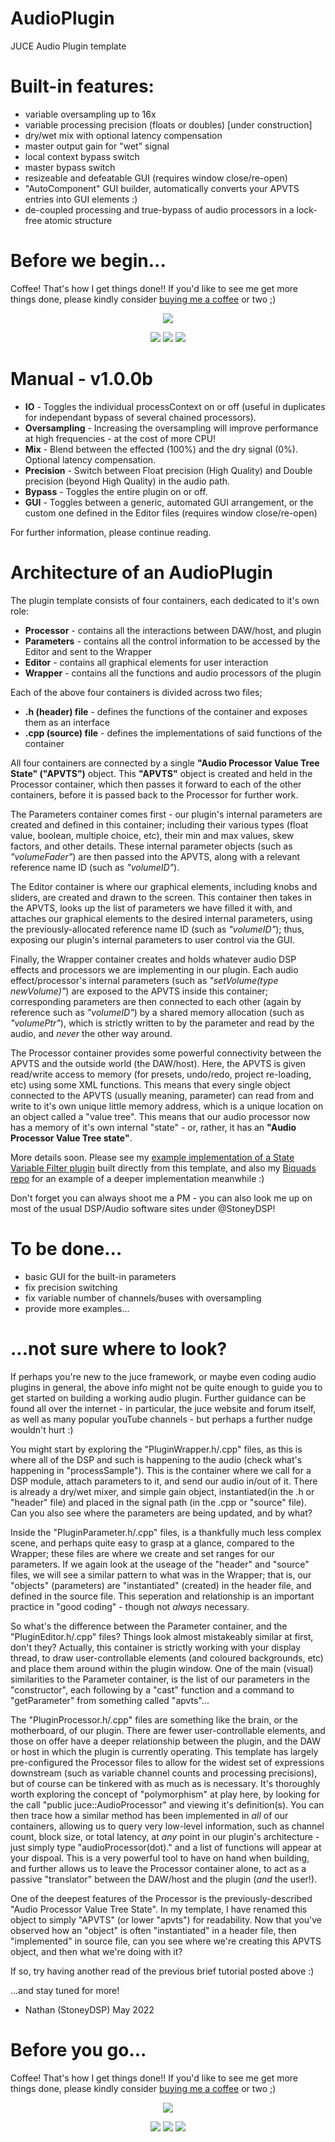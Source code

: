 # AudioPlugin
JUCE Audio Plugin template

# Built-in features:
+ variable oversampling up to 16x
+ variable processing precision (floats or doubles) [under construction]
+ dry/wet mix with optional latency compensation
+ master output gain for "wet" signal
+ local context bypass switch
+ master bypass switch
+ resizeable and defeatable GUI (requires window close/re-open)
+ "AutoComponent" GUI builder, automatically converts your APVTS entries into GUI elements :)
+ de-coupled processing and true-bypass of audio processors in a lock-free atomic structure

# Before we begin...

Coffee! That's how I get things done!! If you'd like to see me get more things done, please kindly consider <a href="https://www.patreon.com/bePatron?u=8549187" data-patreon-widget-type="become-patron-button">buying me a coffee</a> or two ;)

<p align="center">
 <a href= "https://paypal.me/StoneyDSPAudio?country.x=ES&locale.x=en_US"><img src="https://www.paypalobjects.com/en_US/i/btn/btn_donate_SM.gif"/></a>
</p>

<p align="center">
 <a href= "https://twitter.com/Stoney_DSP/"><img src="https://github.com/StoneyDSP/StoneyDSP/blob/a075caeedffe23b2733ee38b12f9800f62aab9c2/Assets/twitter.png"/></a>
 <a href= "https://www.instagram.com/stoney_dsp/"><img src="https://github.com/StoneyDSP/StoneyDSP/blob/2253d684ba99e6c072353a94b49315162c381406/Assets/instagram.png"/></a>
 <a href= "https://www.facebook.com/StoneyDSP.Audio/"><img src="https://github.com/StoneyDSP/StoneyDSP/blob/9608562b09ee2708affd0c31117fc25a235672d9/Assets/facebook.png"/></a>
</p>

# Manual - v1.0.0b

+ **IO** - Toggles the individual processContext on or off (useful in duplicates for independant bypass of several chained processors).
+ **Oversampling** - Increasing the oversampling will improve performance at high frequencies - at the cost of more CPU!
+ **Mix** - Blend between the effected (100%) and the dry signal (0%). Optional latency compensation.
+ **Precision** - Switch between Float precision (High Quality) and Double precision (beyond High Quality) in the audio path.
+ **Bypass** - Toggles the entire plugin on or off.
+ **GUI** - Toggles between a generic, automated GUI arrangement, or the custom one defined in the Editor files (requires window close/re-open)

For further information, please continue reading. 

# Architecture of an AudioPlugin

The plugin template consists of four containers, each dedicated to it's own role:

+ **Processor** - contains all the interactions between DAW/host, and plugin
+ **Parameters** - contains all the control information to be accessed by the Editor and sent to the Wrapper
+ **Editor** - contains all graphical elements for user interaction
+ **Wrapper** - contains all the functions and audio processors of the plugin

Each of the above four containers is divided across two files;

+ **.h (header) file** - defines the functions of the container and exposes them as an interface
+ **.cpp (source) file** - defines the implementations of said functions of the container

All four containers are connected by a single **"Audio Processor Value Tree State" ("APVTS")** object. This **"APVTS"** object is created and held in the Processor container, which then passes it forward to each of the other containers, before it is passed back to the Processor for further work.

The Parameters container comes first - our plugin's internal parameters are created and defined in this container; including their various types (float value, boolean, multiple choice, etc), their min and max values, skew factors, and other details. These internal parameter objects (such as *"volumeFader"*) are then passed into the APVTS, along with a relevant reference name ID (such as *"volumeID"*).

The Editor container is where our graphical elements, including knobs and sliders, are created and drawn to the screen. This container then takes in the APVTS, looks up the list of parameters we have filled it with, and attaches our graphical elements to the desired internal parameters, using the previously-allocated reference name ID (such as *"volumeID"*); thus, exposing our plugin's internal parameters to user control via the GUI. 

Finally, the Wrapper container creates and holds whatever audio DSP effects and processors we are implementing in our plugin. Each audio effect/processor's internal parameters (such as *"setVolume(type newVolume)"*) are exposed to the APVTS inside this container; corresponding parameters are then connected to each other (again by reference such as *"volumeID"*) by a shared memory allocation (such as *"volumePtr"*), which is strictly written to by the parameter and read by the audio, and *never* the other way around.

The Processor container provides some powerful connectivity between the APVTS and the outside world (the DAW/host). Here, the APVTS is given read/write access to memory (for presets, undo/redo, project re-loading, etc) using some XML functions. This means that every single object connected to the APVTS (usually meaning, parameter) can read from and write to it's own unique little memory address, which is a unique location on an object called a "value tree". This means that our audio processor now has a memory of it's own internal "state" - or, rather, it has an **"Audio Processor Value Tree state"**.

More details soon. Please see my [example implementation of a State Variable Filter plugin](https://github.com/StoneyDSP/AudioPlugin-SVF) built directly from this template, and also my [Biquads repo](https://github.com/StoneyDSP/Biquads) for an example of a deeper implementation meanwhile :)

Don't forget you can always shoot me a PM - you can also look me up on most of the usual DSP/Audio software sites under @StoneyDSP!

# To be done...
+ basic GUI for the built-in parameters
+ fix precision switching
+ fix variable number of channels/buses with oversampling
+ provide more examples...

# ...not sure where to look?

If perhaps you're new to the juce framework, or maybe even coding audio plugins in general, the above info might not be quite enough to guide you to get started on building a working audio plugin. Further guidance can be found all over the internet - in particular, the juce website and forum itself, as well as many popular youTube channels - but perhaps a further nudge wouldn't hurt :)

You might start by exploring the "PluginWrapper.h/.cpp" files, as this is where all of the DSP and such is happening to the audio (check what's happening in "processSample"). This is the container where we call for a DSP module, attach parameters to it, and send our audio in/out of it. There is already a dry/wet mixer, and simple gain object, instantiated(in the .h or "header" file) and placed in the signal path (in the .cpp or "source" file). Can you also see where the parameters are being updated, and by what?

Inside the "PluginParameter.h/.cpp" files, is a thankfully much less complex scene, and perhaps quite easy to grasp at a glance, compared to the Wrapper; these files are where we create and set ranges for our parameters. If we again look at the useage of the "header" and "source" files, we will see a similar pattern to what was in the Wrapper; that is, our "objects" (parameters) are "instantiated" (created) in the header file, and defined in the source file. This seperation and relationship is an important practice in "good coding" - though not *always* necessary.

So what's the difference between the Parameter container, and the "PluginEditor.h/.cpp" files? Things look almost mistakeably similar at first, don't they? Actually, this container is strictly working with your display thread, to draw user-controllable elements (and coloured backgrounds, etc) and place them around within the plugin window. One of the main (visual) similarities to the Parameter container, is the list of our parameters in the "constructor", each following by a "cast" function and a command to "getParameter" from something called "apvts"...

The "PluginProcessor.h/.cpp" files are something like the brain, or the motherboard, of our plugin. There are fewer user-controllable elements, and those on offer have a deeper relationship between the plugin, and the DAW or host in which the plugin is currently operating. This template has largely pre-configured the Processor files to allow for the widest set of expressions downstream (such as variable channel counts and processing precisions), but of course can be tinkered with as much as is necessary. It's thoroughly worth exploring the concept of "polymorphism" at play here, by looking for the call "public juce::AudioProcessor" and viewing it's definition(s). You can then trace how a similar method has been implemented in *all* of our containers, allowing us to query very low-level information, such as channel count, block size, or total latency, at *any* point in our plugin's architecture - just simply type "audioProcessor(dot)." and a list of functions will appear at your dispoal. This is a very powerful tool to have on hand when building, and further allows us to leave the Processor container alone, to act as a passive "translator" between the DAW/host and the plugin (*and* the user!).

One of the deepest features of the Processor is the previously-described "Audio Processor Value Tree State". In my template, I have renamed this object to simply "APVTS" (or lower "apvts") for readability. Now that you've observed how an "object" is often "instantiated" in a header file, then "implemented" in source file, can you see where we're creating this APVTS object, and then what we're doing with it?

If so, try having another read of the previous brief tutorial posted above :) 

...and stay tuned for more!

- Nathan (StoneyDSP) May 2022

# Before you go...

Coffee! That's how I get things done!! If you'd like to see me get more things done, please kindly consider <a href="https://www.patreon.com/bePatron?u=8549187" data-patreon-widget-type="become-patron-button">buying me a coffee</a> or two ;)

<p align="center">
 <a href= "https://paypal.me/StoneyDSPAudio?country.x=ES&locale.x=en_US"><img src="https://www.paypalobjects.com/en_US/i/btn/btn_donate_SM.gif"/></a>
</p>

<p align="center">
 <a href= "https://twitter.com/Stoney_DSP/"><img src="https://github.com/StoneyDSP/StoneyDSP/blob/a075caeedffe23b2733ee38b12f9800f62aab9c2/Assets/twitter.png"/></a>
 <a href= "https://www.instagram.com/stoney_dsp/"><img src="https://github.com/StoneyDSP/StoneyDSP/blob/2253d684ba99e6c072353a94b49315162c381406/Assets/instagram.png"/></a>
 <a href= "https://www.facebook.com/StoneyDSP.Audio/"><img src="https://github.com/StoneyDSP/StoneyDSP/blob/9608562b09ee2708affd0c31117fc25a235672d9/Assets/facebook.png"/></a>
</p>
